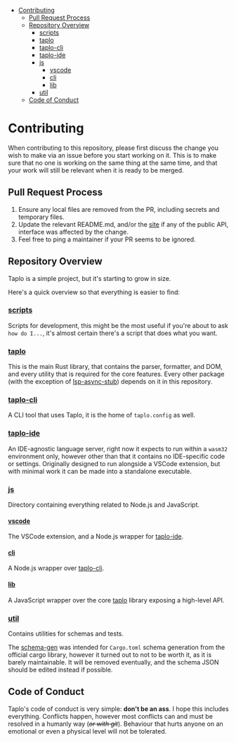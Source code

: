 
- [Contributing](#contributing)
  - [Pull Request Process](#pull-request-process)
  - [Repository Overview](#repository-overview)
    - [scripts](#scripts)
    - [taplo](#taplo)
    - [taplo-cli](#taplo-cli)
    - [taplo-ide](#taplo-ide)
    - [js](#js)
      - [vscode](#vscode)
      - [cli](#cli)
      - [lib](#lib)
    - [util](#util)
  - [Code of Conduct](#code-of-conduct)

# Contributing

When contributing to this repository, please first discuss the change you wish to make via an issue before you start working on it. This is to make sure that no one is working on the same thing at the same time, and that your work will still be relevant when it is ready to be merged.

## Pull Request Process

1. Ensure any local files are removed from the PR, including secrets and temporary files.
2. Update the relevant README.md, and/or the [site](site) if any of the public API, interface was affected by the change.
3. Feel free to ping a maintainer if your PR seems to be ignored.

## Repository Overview

Taplo is a simple project, but it's starting to grow in size.

Here's a quick overview so that everything is easier to find:

### [scripts](scripts)

Scripts for development, this might be the most useful if you're about to ask `how do I...`, it's almost certain there's a script that does what you want.

### [taplo](crates/taplo)

This is the main Rust library, that contains the parser, formatter, and DOM, and every utility that is required for the core features.
Every other package (with the exception of [lsp-async-stub](lsp-async-stub)) depends on it in this repository.

### [taplo-cli](crates/taplo-cli)

A CLI tool that uses Taplo, it is the home of `taplo.config` as well.

### [taplo-ide](crates/taplo-ide)

An IDE-agnostic language server, right now it expects to run within a `wasm32` environment only, however other than that it contains no IDE-specific code or settings.
Originally designed to run alongside a VSCode extension, but with minimal work it can be made into a standalone executable.

### [js](js)

Directory containing everything related to Node.js and JavaScript.

#### [vscode](editors/vscode)

The VSCode extension, and a Node.js wrapper for [taplo-ide](crates/taplo-ide).

#### [cli](js/cli)

A Node.js wrapper over [taplo-cli](crates/taplo-cli).

#### [lib](js/lib)

A JavaScript wrapper over the core [taplo](crates/taplo) library exposing a high-level API.

### [util](util)

Contains utilities for schemas and tests.

The [schema-gen](util/schema-gen) was intended for `Cargo.toml` schema generation from the official cargo library, however it turned out to not to be worth it, as it is barely maintainable. It will be removed eventually, and the schema JSON should be edited instead if possible.

## Code of Conduct

Taplo's code of conduct is very simple: **don't be an ass**. I hope this includes everything. Conflicts happen, however most conflicts can and must be resolved in a humanly way (<s>*or with git*</s>). Behaviour that hurts anyone on an emotional or even a physical level will not be tolerated.